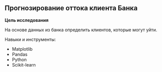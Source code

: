 ## Прогнозирование оттока клиента Банка


**Цель исследования** 

На основе данных из банка определить клиентов, которые могут уйти.

Навыки и инструменты:
- Matplotlib
- Pandas
- Python
- Scikit-learn